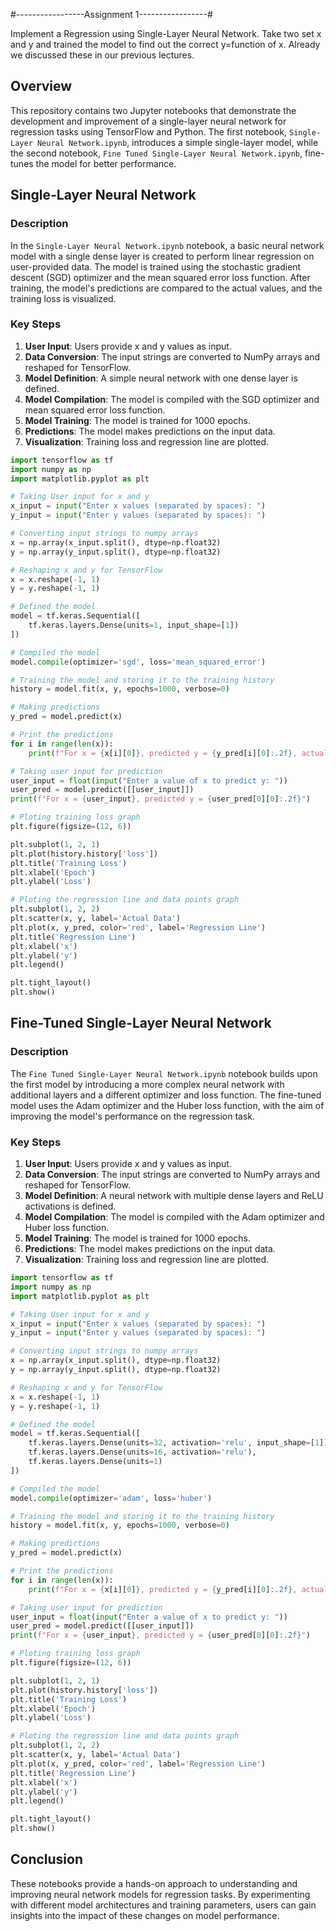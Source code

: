 #-----------------Assignment 1-----------------#

Implement a Regression using Single-Layer Neural Network. Take two set x and y and trained the model to find out the correct y=function of x. Already we discussed these in our previous lectures.


## Overview

This repository contains two Jupyter notebooks that demonstrate the development and improvement of a single-layer neural network for regression tasks using TensorFlow and Python. The first notebook, `Single-Layer Neural Network.ipynb`, introduces a simple single-layer model, while the second notebook, `Fine Tuned Single-Layer Neural Network.ipynb`, fine-tunes the model for better performance.

## Single-Layer Neural Network

### Description

In the `Single-Layer Neural Network.ipynb` notebook, a basic neural network model with a single dense layer is created to perform linear regression on user-provided data. The model is trained using the stochastic gradient descent (SGD) optimizer and the mean squared error loss function. After training, the model's predictions are compared to the actual values, and the training loss is visualized.

### Key Steps

1. **User Input**: Users provide x and y values as input.
2. **Data Conversion**: The input strings are converted to NumPy arrays and reshaped for TensorFlow.
3. **Model Definition**: A simple neural network with one dense layer is defined.
4. **Model Compilation**: The model is compiled with the SGD optimizer and mean squared error loss function.
5. **Model Training**: The model is trained for 1000 epochs.
6. **Predictions**: The model makes predictions on the input data.
7. **Visualization**: Training loss and regression line are plotted.

```python
import tensorflow as tf
import numpy as np
import matplotlib.pyplot as plt

# Taking User input for x and y
x_input = input("Enter x values (separated by spaces): ")
y_input = input("Enter y values (separated by spaces): ")

# Converting input strings to numpy arrays
x = np.array(x_input.split(), dtype=np.float32)
y = np.array(y_input.split(), dtype=np.float32)

# Reshaping x and y for TensorFlow
x = x.reshape(-1, 1)
y = y.reshape(-1, 1)

# Defined the model
model = tf.keras.Sequential([
    tf.keras.layers.Dense(units=1, input_shape=[1])
])

# Compiled the model
model.compile(optimizer='sgd', loss='mean_squared_error')

# Training the model and storing it to the training history
history = model.fit(x, y, epochs=1000, verbose=0)

# Making predictions
y_pred = model.predict(x)

# Print the predictions
for i in range(len(x)):
    print(f"For x = {x[i][0]}, predicted y = {y_pred[i][0]:.2f}, actual y = {y[i][0]}")

# Taking user input for prediction
user_input = float(input("Enter a value of x to predict y: "))
user_pred = model.predict([[user_input]])
print(f"For x = {user_input}, predicted y = {user_pred[0][0]:.2f}")

# Ploting training loss graph
plt.figure(figsize=(12, 6))

plt.subplot(1, 2, 1)
plt.plot(history.history['loss'])
plt.title('Training Loss')
plt.xlabel('Epoch')
plt.ylabel('Loss')

# Ploting the regression line and data points graph
plt.subplot(1, 2, 2)
plt.scatter(x, y, label='Actual Data')
plt.plot(x, y_pred, color='red', label='Regression Line')
plt.title('Regression Line')
plt.xlabel('x')
plt.ylabel('y')
plt.legend()

plt.tight_layout()
plt.show()
```

## Fine-Tuned Single-Layer Neural Network

### Description

The `Fine Tuned Single-Layer Neural Network.ipynb` notebook builds upon the first model by introducing a more complex neural network with additional layers and a different optimizer and loss function. The fine-tuned model uses the Adam optimizer and the Huber loss function, with the aim of improving the model's performance on the regression task.

### Key Steps

1. **User Input**: Users provide x and y values as input.
2. **Data Conversion**: The input strings are converted to NumPy arrays and reshaped for TensorFlow.
3. **Model Definition**: A neural network with multiple dense layers and ReLU activations is defined.
4. **Model Compilation**: The model is compiled with the Adam optimizer and Huber loss function.
5. **Model Training**: The model is trained for 1000 epochs.
6. **Predictions**: The model makes predictions on the input data.
7. **Visualization**: Training loss and regression line are plotted.

```python
import tensorflow as tf
import numpy as np
import matplotlib.pyplot as plt

# Taking User input for x and y
x_input = input("Enter x values (separated by spaces): ")
y_input = input("Enter y values (separated by spaces): ")

# Converting input strings to numpy arrays
x = np.array(x_input.split(), dtype=np.float32)
y = np.array(y_input.split(), dtype=np.float32)

# Reshaping x and y for TensorFlow
x = x.reshape(-1, 1)
y = y.reshape(-1, 1)

# Defined the model
model = tf.keras.Sequential([
    tf.keras.layers.Dense(units=32, activation='relu', input_shape=[1]),
    tf.keras.layers.Dense(units=16, activation='relu'),
    tf.keras.layers.Dense(units=1)
])

# Compiled the model
model.compile(optimizer='adam', loss='huber')

# Training the model and storing it to the training history
history = model.fit(x, y, epochs=1000, verbose=0)

# Making predictions
y_pred = model.predict(x)

# Print the predictions
for i in range(len(x)):
    print(f"For x = {x[i][0]}, predicted y = {y_pred[i][0]:.2f}, actual y = {y[i][0]}")

# Taking user input for prediction
user_input = float(input("Enter a value of x to predict y: "))
user_pred = model.predict([[user_input]])
print(f"For x = {user_input}, predicted y = {user_pred[0][0]:.2f}")

# Ploting training loss graph
plt.figure(figsize=(12, 6))

plt.subplot(1, 2, 1)
plt.plot(history.history['loss'])
plt.title('Training Loss')
plt.xlabel('Epoch')
plt.ylabel('Loss')

# Ploting the regression line and data points graph
plt.subplot(1, 2, 2)
plt.scatter(x, y, label='Actual Data')
plt.plot(x, y_pred, color='red', label='Regression Line')
plt.title('Regression Line')
plt.xlabel('x')
plt.ylabel('y')
plt.legend()

plt.tight_layout()
plt.show()
```

## Conclusion

These notebooks provide a hands-on approach to understanding and improving neural network models for regression tasks. By experimenting with different model architectures and training parameters, users can gain insights into the impact of these changes on model performance.